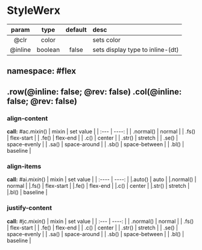 # **StyleWerx** #

| param | type | default | desc |
| :---: | :--: | :-----: | :---- |
| @clr | color | | sets color |
| @inline | boolean | false | sets display type to inline-(dt)
## **namespace: #flex** ##

.row(@inline: false; @rev: false)
.col(@inline: false; @rev: false)
---
### **align-content**
**call:** #ac.*mixin*()
| mixin | set value |
| :--- | ----: |
| .normal() | normal  |
| .fs() | flex-start  |
| .fe() | flex-end  |
| .c() | center  |
| .str() | stretch  |
| .se() | space-evenly  |
| .sa() | space-around  |
| .sb() | space-between  |
| .bl() | baseline  |


### **align-items**
**call:** #ai.*mixin*()
| mixin | set value |
| :---- | ----: |
|.auto() | auto |
|.normal() | normal |
|.fs() | flex-start |
|.fe() | flex-end |
|.c() | center |
|.str() | stretch |
|.bl() | baseline |


### **justify-content**
**call:** #jc.*mixin*()
| mixin | set value |
| :--- | ----: |
| .normal() | normal |
| .fs() | flex-start |
| .fe() | flex-end |
| .c() | center |
| .str() | stretch |
| .se() | space-evenly |
| .sa() | space-around |
| .sb() | space-between |
| .bl() | baseline |